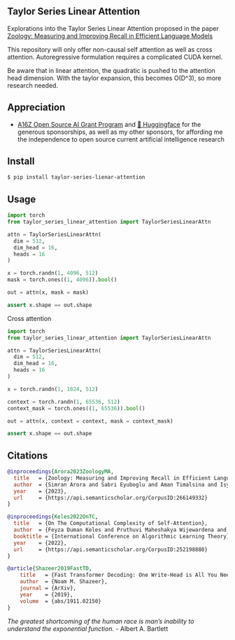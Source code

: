 ## Taylor Series Linear Attention

Explorations into the Taylor Series Linear Attention proposed in the paper <a href="https://arxiv.org/abs/2312.04927">Zoology: Measuring and Improving Recall in Efficient Language Models</a>

This repository will only offer non-causal self attention as well as cross attention. Autoregressive formulation requires a complicated CUDA kernel.

Be aware that in linear attention, the quadratic is pushed to the attention head dimension. With the taylor expansion, this becomes O(D^3), so more research needed.

## Appreciation

- <a href="https://a16z.com/supporting-the-open-source-ai-community/">A16Z Open Source AI Grant Program</a> and <a href="https://huggingface.co/">🤗 Huggingface</a> for the generous sponsorships, as well as my other sponsors, for affording me the independence to open source current artificial intelligence research

## Install

```bash
$ pip install taylor-series-lienar-attention
```

## Usage

```python
import torch
from taylor_series_linear_attention import TaylorSeriesLinearAttn

attn = TaylorSeriesLinearAttn(
  dim = 512,
  dim_head = 16,
  heads = 16
)

x = torch.randn(1, 4096, 512)
mask = torch.ones((1, 4096)).bool()

out = attn(x, mask = mask)

assert x.shape == out.shape
```

Cross attention

```python
import torch
from taylor_series_linear_attention import TaylorSeriesLinearAttn

attn = TaylorSeriesLinearAttn(
  dim = 512,
  dim_head = 16,
  heads = 16
)

x = torch.randn(1, 1024, 512)

context = torch.randn(1, 65536, 512)
context_mask = torch.ones((1, 65536)).bool()

out = attn(x, context = context, mask = context_mask)

assert x.shape == out.shape
```

## Citations

```bibtex
@inproceedings{Arora2023ZoologyMA,
  title   = {Zoology: Measuring and Improving Recall in Efficient Language Models},
  author  = {Simran Arora and Sabri Eyuboglu and Aman Timalsina and Isys Johnson and Michael Poli and James Zou and Atri Rudra and Christopher R'e},
  year    = {2023},
  url     = {https://api.semanticscholar.org/CorpusID:266149332}
}
```

```bibtex
@inproceedings{Keles2022OnTC,
  title   = {On The Computational Complexity of Self-Attention},
  author  = {Feyza Duman Keles and Pruthuvi Maheshakya Wijewardena and Chinmay Hegde},
  booktitle = {International Conference on Algorithmic Learning Theory},
  year    = {2022},
  url     = {https://api.semanticscholar.org/CorpusID:252198880}
}
```

```bibtex
@article{Shazeer2019FastTD,
    title   = {Fast Transformer Decoding: One Write-Head is All You Need},
    author  = {Noam M. Shazeer},
    journal = {ArXiv},
    year    = {2019},
    volume  = {abs/1911.02150}
}
```

*The greatest shortcoming of the human race is man’s inability to understand the exponential function.* - Albert A. Bartlett
